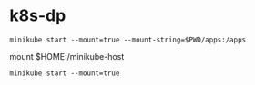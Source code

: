 # k8s-dp

```
minikube start --mount=true --mount-string=$PWD/apps:/apps
```


mount $HOME:/minikube-host
```
minikube start --mount=true
```